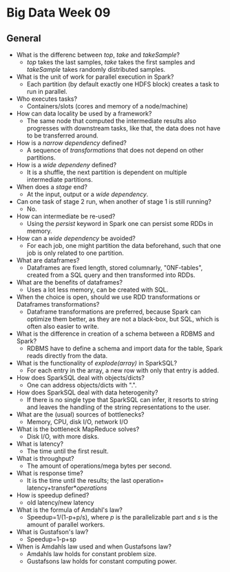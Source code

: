 # Big Data Week 09
## General
- What is the differenc between *top*, *take* and *takeSample*?
	- *top* takes the last samples, *take* takes the first samples and *takeSample* takes randomly distributed samples.
- What is the unit of work for parallel execution in Spark?
	- Each partition (by default exactly one HDFS block) creates a task to run in parallel.
- Who executes tasks?
	- Containers/slots (cores and memory of a node/machine)
- How can data locality be used by a framework?
	- The same node that computed the intermediate results also progresses with downstream tasks, like that, the data does not have to be transferred around.
- How is a *narrow dependency* defined?
	- A sequence of *transformations* that does not depend on other partitions.
- How is a *wide dependeny* defined?
	- It is a shuffle, the next partition is dependent on multiple intermediate partitions.
- When does a *stage* end?
	- At the input, output or a *wide dependency*.
- Can one task of stage 2 run, when another of stage 1 is still running?
	- No.
- How can intermediate be re-used?
	- Using the *persist* keyword in Spark one can persist some RDDs in memory.
- How can a *wide dependency* be avoided?
	- For each job, one might partition the data beforehand, such that one job is only related to one partition.
- What are dataframes?
	- Dataframes are fixed length, stored columnarly, "0NF-tables", created from a SQL query and then transformed into RDDs. 
- What are the benefits of dataframes?
	- Uses a lot less memory, can be created with SQL.
- When the choice is open, should we use RDD transformations or Dataframes transformations?
	- Dataframe transformations are preferred, because Spark can optimize them better, as they are not a black-box, but SQL, which is often also easier to write.
- What is the difference in creation of a schema between a RDBMS and Spark?
	- RDBMS have to define a schema and import data for the table, Spark reads directly from the data.
- What is the functionality of *explode(array)* in SparkSQL?
	- For each entry in the array, a new row with only that entry is added.
- How does SparkSQL deal with objects/dicts?
	- One can address objects/dicts with ".".
- How does SparkSQL deal with data heterogenity?
	- If there is no single type that SparkSQL can infer, it resorts to string and leaves the handling of the string representations to the user.
- What are the (usual) sources of bottlenecks?
	- Memory, CPU, disk I/O, network I/O
- What is the bottleneck MapReduce solves?
	- Disk I/O, with more disks.
- What is latency?
	- The time until the first result.
- What is throughput?
	- The amount of operations/mega bytes per second.
- What is response time?
	- It is the time until the results; the last operation= latency+transfer\**operations*
- How is speedup defined?
	- old latency/new latency
- What is the formula of Amdahl's law?
	- Speedup=1/(1-p+p/s), where *p* is the parallelizable part and *s* is the amount of parallel workers.
- What is Gustafson's law?
	- Speedup=1-p+sp
- When is Amdahls law used and when Gustafsons law?
	- Amdahls law holds for constant problem size.
	- Gustafsons law holds for constant computing power.